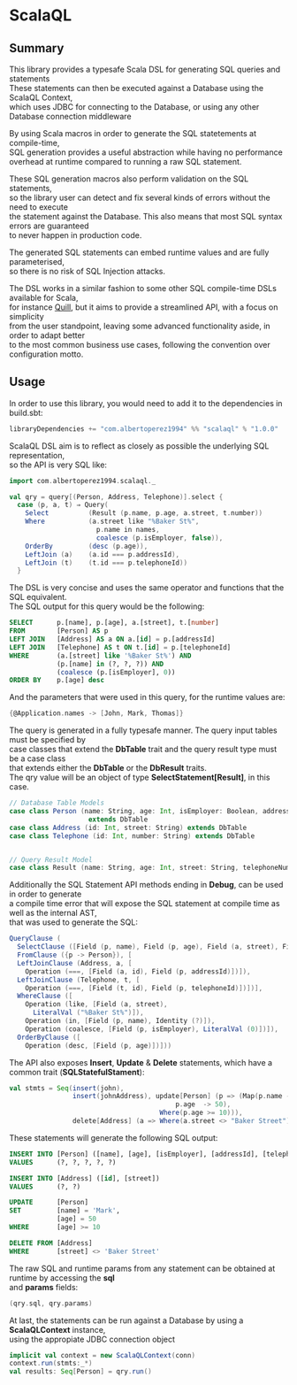 # ScalaQL

## Summary
This library provides a typesafe Scala DSL for generating SQL queries and statements<br>
These statements can then be executed against a Database using the ScalaQL Context, <br>
which uses JDBC for connecting to the Database, or using any other Database connection middleware<br>


By using Scala macros in order to generate the SQL statetements at compile-time,<br>
SQL generation provides a useful abstraction while having no performance <br>
overhead at runtime compared to running a raw SQL statement.

These SQL generation macros also perform validation on the SQL statements,<br>
so the library user can detect and fix several kinds of errors without the need to execute <br>
the statement against the Database. This also means that most SQL syntax errors are guaranteed<br>
to never happen in production code.

The generated SQL statements can embed runtime values and are fully parameterised,<br>
so there is no risk of SQL Injection attacks.

The DSL works in a similar fashion to some other SQL compile-time DSLs available for Scala,<br>
for instance [Quill](https://github.com/getquill/quill),
but it aims to provide a streamlined API, with a focus on simplicity<br>
from the user standpoint, leaving some advanced functionality aside, in order to adapt better<br>
to the most common business use cases, following the convention over configuration motto.<br>

## Usage

In order to use this library, you would need to add it to the dependencies in build.sbt:<br>

```scala
libraryDependencies += "com.albertoperez1994" %% "scalaql" % "1.0.0"
```

ScalaQL DSL aim is to reflect as closely as possible the underlying SQL representation,<br>
so the API is very SQL like:

```scala
import com.albertoperez1994.scalaql._

val qry = query[(Person, Address, Telephone)].select {
  case (p, a, t) ⇒ Query(
    Select          (Result (p.name, p.age, a.street, t.number))
    Where           (a.street like "%Baker St%",
                      p.name in names,
                      coalesce (p.isEmployer, false)),
    OrderBy         (desc (p.age)),
    LeftJoin (a)    (a.id === p.addressId),
    LeftJoin (t)    (t.id === p.telephoneId))
  }
```

The DSL is very concise and uses the same operator and functions that the SQL equivalent.<br>
The SQL output for this query would be the following:

```sql
SELECT      p.[name], p.[age], a.[street], t.[number]
FROM        [Person] AS p
LEFT JOIN   [Address] AS a ON a.[id] = p.[addressId]
LEFT JOIN   [Telephone] AS t ON t.[id] = p.[telephoneId]
WHERE       (a.[street] like '%Baker St%') AND
            (p.[name] in (?, ?, ?)) AND
            (coalesce (p.[isEmployer], 0))
ORDER BY    p.[age] desc
```

And the parameters that were used in this query, for the runtime values are:

```scala
{@Application.names -> [John, Mark, Thomas]}
```

The query is generated in a fully typesafe manner. The query input tables must be specified by<br>
case classes that extend the **DbTable** trait and the query result type must be a case class<br>
that extends either the **DbTable** or the **DbResult** traits.<br>
The qry value will be an object of type **SelectStatement[Result]**, in this case.

```scala
// Database Table Models
case class Person (name: String, age: Int, isEmployer: Boolean, addressId: Int, telephoneId: Int)
                    extends DbTable
case class Address (id: Int, street: String) extends DbTable
case class Telephone (id: Int, number: String) extends DbTable


// Query Result Model
case class Result (name: String, age: Int, street: String, telephoneNumber: String) extends DbResult
```

Additionally the SQL Statement API methods ending in **Debug**, can be used in order to generate<br>
a compile time error that will expose the SQL statement at compile time as well as the internal AST,<br>
that was used to generate the SQL:

```scala
QueryClause (
  SelectClause ([Field (p, name), Field (p, age), Field (a, street), Field (t, number)]),
  FromClause ({p -> Person}), [
  LeftJoinClause (Address, a, [
    Operation (===, [Field (a, id), Field (p, addressId)])]),
  LeftJoinClause (Telephone, t, [
    Operation (===, [Field (t, id), Field (p, telephoneId)])])],
  WhereClause ([
    Operation (like, [Field (a, street),
      LiteralVal ("%Baker St%")]),
    Operation (in, [Field (p, name), Identity (?)]),
    Operation (coalesce, [Field (p, isEmployer), LiteralVal (0)])]),
  OrderByClause ([
    Operation (desc, [Field (p, age)])]))
```

The API also exposes **Insert**, **Update** & **Delete** statements, which have a common trait
(**SQLStatefulStament**):

```scala
val stmts = Seq(insert(john),
                insert(johnAddress), update[Person] (p => (Map(p.name -> "Mark",
                                          p.age  -> 50),
                                      Where(p.age >= 10))),
                delete[Address] (a => Where(a.street <> "Baker Street"))
```

These statements will generate the following SQL output:

```sql
INSERT INTO [Person] ([name], [age], [isEmployer], [addressId], [telephoneId])
VALUES      (?, ?, ?, ?, ?)

INSERT INTO [Address] ([id], [street])
VALUES      (?, ?)

UPDATE      [Person]
SET         [name] = 'Mark',
            [age] = 50
WHERE       [age] >= 10

DELETE FROM [Address]
WHERE       [street] <> 'Baker Street'
```

The raw SQL and runtime params from any statement can be obtained at runtime by accessing the **sql**<br>
and **params** fields:

```scala
(qry.sql, qry.params)
```

At last, the statements can be run against a Database by using a **ScalaQLContext** instance,<br>
using the appropiate JDBC connection object<br>

```scala
implicit val context = new ScalaQLContext(conn)
context.run(stmts:_*)
val results: Seq[Person] = qry.run()
```
